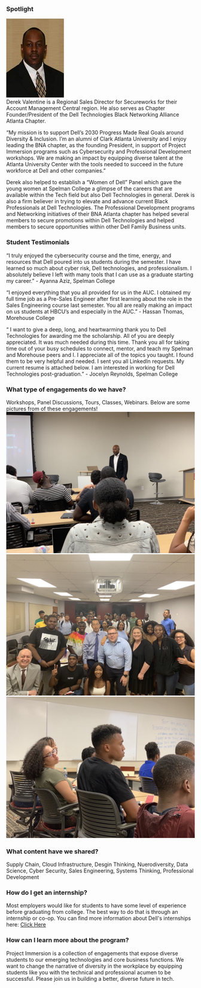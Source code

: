 ### Spotlight
![Image](/../photos/derek_valentine.jpg) <br />
Derek Valentine is a Regional Sales Director for Secureworks for their Account Management Central region. He also serves as Chapter Founder/President of the Dell Technologies Black Networking Alliance Atlanta Chapter. 
 
“My mission is to support Dell’s 2030 Progress Made Real Goals around Diversity & Inclusion.  I’m an alumni of Clark Atlanta University and I enjoy leading the BNA chapter, as the founding President, in support of Project Immersion programs such as Cybersecurity and Professional Development workshops.  We are making an impact by equipping diverse talent at the Atlanta University Center with the tools needed to succeed in the future workforce at Dell and other companies.”

Derek also helped to establish a “Women of Dell” Panel which gave the young women at Spelman College a glimpse of the careers that are available within the Tech field but also Dell Technologies in general.  Derek is also a firm believer in trying to elevate and advance current Black Professionals at Dell Technologies.  The Professional Development programs and Networking initiatives of their BNA Atlanta chapter has helped several members to secure promotions within Dell Technologies and helped members to secure opportunities within other Dell Family Business units.
<br />

### Student Testimonials
“I truly enjoyed the cybersecurity course and the time, energy, and resources that Dell poured into us students during the semester. I have learned so much about cyber risk, Dell technologies, and professionalism. I absolutely believe I left with many tools that I can use as a graduate starting my career.” - Ayanna Aziz, Spelman College
 
“I enjoyed everything that you all provided for us in the AUC. I obtained my full time job as a Pre-Sales Engineer after first learning about the role in the Sales Engineering course last semester. You all are really making an impact on us students at HBCU’s and especially in the AUC.” - Hassan Thomas, Morehouse College
 
“ I want to give a deep, long, and heartwarming thank you to Dell Technologies for awarding me the scholarship. All of you are deeply appreciated. It was much needed during this time. Thank you all for taking time out of your busy schedules to connect, mentor, and teach my Spelman and Morehouse peers and I. I appreciate all of the topics you taught. I found them to be very helpful and needed. I sent you all LinkedIn requests. My current resume is attached below. I am interested in working for Dell Technologies post-graduation.” - Jocelyn Reynolds, Spelman College
<br />

### What type of engagements do we have?
Workshops, Panel Discussions, Tours, Classes, Webinars. Below are some pictures from of these engagements!
![Image](/../photos/speaker.jpg)
![Image](/../photos/group_photo.jpg)
![Image](/../photos/students.jpg)
<br />

### What content have we shared? 
Supply Chain, Cloud Infrastructure, Desgin Thinking, Nuerodiversity, Data Science, Cyber Security, Sales Engineering, Systems Thinking, Professional Development
<br />
 
### How do I get an internship?
Most employers would like for students to have some level of experience before graduating from college. The best way to do that is through an internship or co-op. You can find more information about Dell's internships here:
[Click Here](https://jobs.dell.com/category/internships-jobs/375-30225/24213/1)
<br />

### How can I learn more about the program?
Project Immersion is a collection of engagements that expose diverse students to our emerging technologies and core business functions. We want to change the narrative of diversity in the workplace by equipping students like you with the technical and professional acumen to be successful. Please join us in building a better, diverse future in tech.
<br />
